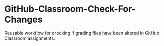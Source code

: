 # GitHub-Classroom-Check-For-Changes
Reusable workflow for checking if grading files have been altered in GitHub Classroom assignments.
